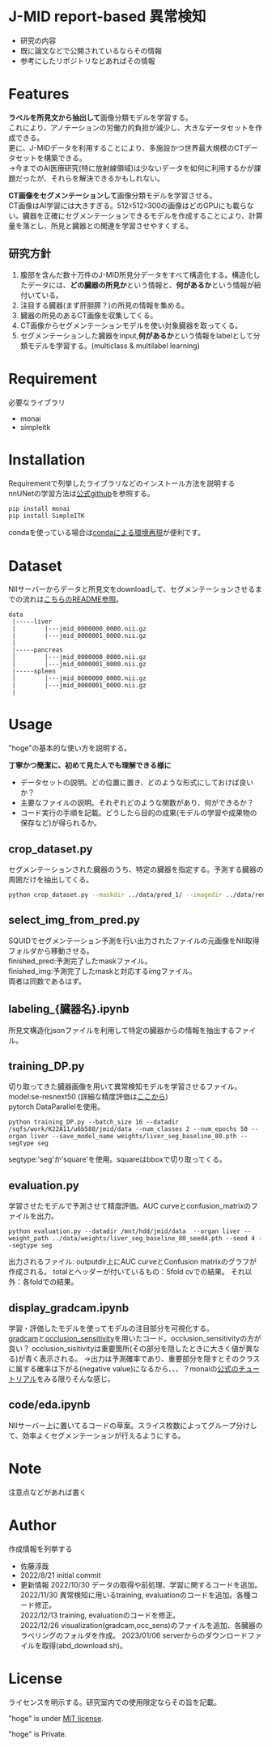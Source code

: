 # J-MID report-based 異常検知
 
* 研究の内容
* 既に論文などで公開されているならその情報
* 参考にしたリポジトリなどあればその情報

 
# Features
 
**ラベルを所見文から抽出して**画像分類モデルを学習する。  
これにより、アノテーションの労働力的負担が減少し、大きなデータセットを作成できる。  
更に、J-MIDデータを利用することにより、多施設かつ世界最大規模のCTデータセットを構築できる。  
→今までのAI医療研究(特に放射線領域)は少ないデータを如何に利用するかが課題だったが、それらを解決できるかもしれない。  

**CT画像をセグメンテーションして**画像分類モデルを学習させる。  
CT画像はAI学習には大きすぎる。512☓512☓300の画像はどのGPUにも載らない。臓器を正確にセグメンテーションできるモデルを作成することにより、計算量を落とし、所見と臓器との関連を学習させやすくする。  

## 研究方針
1. 腹部を含んだ数十万件のJ-MID所見分データをすべて構造化する。構造化したデータには、**どの臓器の所見か**という情報と、**何があるか**という情報が紐付いている。
2. 注目する臓器(まず肝胆膵？)の所見の情報を集める。
3. 臓器の所見のあるCT画像を収集してくる。
4. CT画像からセグメンテーションモデルを使い対象臓器を取ってくる。
5. セグメンテーションした臓器をinput,**何があるか**という情報をlabelとして分類モデルを学習する。(multiclass & multilabel learning)

 
# Requirement
 
必要なライブラリ
 
* monai
* simpleitk
 
# Installation
 
Requirementで列挙したライブラリなどのインストール方法を説明する  
 nnUNetの学習方法は[公式github](https://github.com/MIC-DKFZ/nnUNet)を参照する。

```bash
pip install monai
pip install SimpleITK
```

condaを使っている場合は[condaによる環境再現](https://qiita.com/nshinya/items/cb1cffabc3305c907bc5)が便利です。
 
# Dataset
NIIサーバーからデータと所見文をdownloadして、セグメンテーションさせるまでの流れは[こちらのREADME参照](https://github.com/ai-radiol-ou/sato_j-mid_ad/tree/main/download_from_server/)。

```
data  
 |-----liver
 |        |---jmid_0000000_0000.nii.gz  
 |        |---jmid_0000001_0000.nii.gz  
 |  
 |-----pancreas  
 |        |---jmid_0000000_0000.nii.gz  
 |        |---jmid_0000001_0000.nii.gz    
 |-----spleen
 |        |---jmid_0000000_0000.nii.gz  
 |        |---jmid_0000001_0000.nii.gz  
 |
```
 
 
# Usage
 
"hoge"の基本的な使い方を説明する。

**丁寧かつ簡潔に、初めて見た人でも理解できる様に**

* データセットの説明。どの位置に置き、どのような形式にしておけば良いか？
* 主要なファイルの説明。それぞれどのような関数があり、何ができるか？
* コード実行の手順を記載。どうしたら目的の成果(モデルの学習や成果物の保存など)が得られるか。
 
## crop_dataset.py
セグメンテーションされた臓器のうち、特定の臓器を指定する。予測する臓器の周囲だけを抽出してくる。
```bash
python crop_dataset.py --maskdir ../data/pred_1/ --imagedir ../data/renamed_1/ --save_maskdir ../data/liver_pred_1 --save_imagedir ../data/liver_1 --num_threads 20
```

## select_img_from_pred.py
SQUIDでセグメンテーション予測を行い出力されたファイルの元画像をNII取得フォルダから移動させる。  
finished_pred:予測完了したmaskファイル。  
finished_img:予測完了したmaskと対応するimgファイル。  
両者は同数であるはず。  

 

## labeling_{臓器名}.ipynb
所見文構造化jsonファイルを利用して特定の臓器からの情報を抽出するファイル。 

## training_DP.py
切り取ってきた臓器画像を用いて異常検知モデルを学習させるファイル。  
model:se-resnext50 (詳細な精度評価は[ここから](https://catkin-resistance-4fa.notion.site/840bbe8525d943b4aa76eba305fc2891))  
pytorch DataParallelを使用。  
```
python training_DP.py --batch_size 16 --datadir /sqfs/work/K22A11/u6b588/jmid/data --num_classes 2 --num_epochs 50 --organ liver --save_model_name weights/liver_seg_baseline_80.pth --segtype seg
```

segtype:'seg'か'square'を使用。squareはbboxで切り取ってくる。

## evaluation.py
学習させたモデルで予測させて精度評価。AUC curveとconfusion_matrixのファイルを出力。
```
python evaluation.py --datadir /mnt/hdd/jmid/data  --organ liver --weight_path ../data/weights/liver_seg_baseline_80_seed4.pth --seed 4 --segtype seg
```

出力されるファイル:
    outputdir上にAUC curveとConfusion matrixのグラフが作成される。
    totalとヘッダーが付いているもの：5fold cvでの結果。
    それ以外：各foldでの結果。

## display_gradcam.ipynb
学習・評価したモデルを使ってモデルの注目部分を可視化する。  
[gradcam](https://github.com/MECLabTUDA/M3d-Cam)と[occlusion_sensitivity](https://docs.monai.io/en/stable/visualize.html#monai.visualize.occlusion_sensitivity.OcclusionSensitivity)を用いたコード。occlusion_sensitivityの方が良い？
occlusion_sisitivityは重要箇所(その部分を隠したときに大きく値が異なる)が青く表示される。
→出力は予測確率であり、重要部分を隠すとそのクラスに属する確率は下がる(negative value)になるから、、、？monaiの[公式のチュートリアル](https://github.com/Project-MONAI/tutorials/blob/main/modules/interpretability/covid_classification.ipynb)をみる限りそんな感じ。

## code/eda.ipynb
NIIサーバー上に置いてるコードの草案。スライス枚数によってグループ分けして、効率よくセグメンテーションが行えるようにする。



 
# Note
 
注意点などがあれば書く
 
# Author
 
作成情報を列挙する
 
* 佐藤淳哉
* 2022/8/21 initial commit  
* 更新情報
    2022/10/30 データの取得や前処理、学習に関するコードを追加。  
    2022/11/30 異常検知に用いるtraining, evaluationのコードを追加。各種コード修正。  
    2022/12/13 training, evaluationのコードを修正。  
    2022/12/26 visualization(gradcam,occ_sens)のファイルを追加、各臓器のラベリングのフォルダを作成。
    2023/01/06 serverからのダウンロードファイルを取得(abd_download.sh)。

 
# License
ライセンスを明示する。研究室内での使用限定ならその旨を記載。
 
"hoge" is under [MIT license](https://en.wikipedia.org/wiki/MIT_License).
  
"hoge" is Private.
